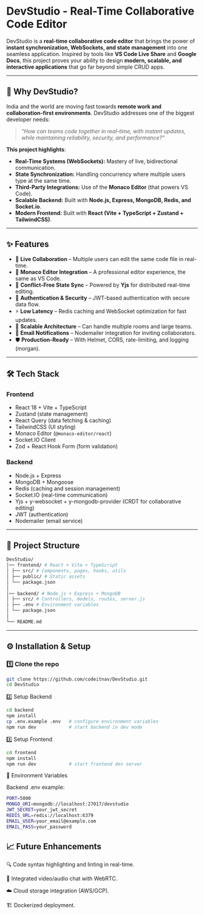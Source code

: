 # DevStudio - Real-Time Collaborative Code Editor

DevStudio is a **real-time collaborative code editor** that brings the power of **instant synchronization, WebSockets, and state management** into one seamless application. Inspired by tools like **VS Code Live Share** and **Google Docs**, this project proves your ability to design **modern, scalable, and interactive applications** that go far beyond simple CRUD apps.

---

## 🚀 Why DevStudio?

India and the world are moving fast towards **remote work and collaboration-first environments**. DevStudio addresses one of the biggest developer needs:  
> *"How can teams code together in real-time, with instant updates, while maintaining reliability, security, and performance?"*

**This project highlights**:

- **Real-Time Systems (WebSockets):** Mastery of live, bidirectional communication.
- **State Synchronization:** Handling concurrency where multiple users type at the same time.
- **Third-Party Integrations:** Use of the **Monaco Editor** (that powers VS Code).
- **Scalable Backend:** Built with **Node.js, Express, MongoDB, Redis, and Socket.io**.
- **Modern Frontend:** Built with **React (Vite + TypeScript + Zustand + TailwindCSS)**.

---

## ✨ Features

- 🔴 **Live Collaboration** – Multiple users can edit the same code file in real-time.  
- 📝 **Monaco Editor Integration** – A professional editor experience, the same as VS Code.  
- 🔄 **Conflict-Free State Sync** – Powered by **Yjs** for distributed real-time editing.  
- 🔐 **Authentication & Security** – JWT-based authentication with secure data flow.  
- ⚡ **Low Latency** – Redis caching and WebSocket optimization for fast updates.  
- 📡 **Scalable Architecture** – Can handle multiple rooms and large teams.  
- 📧 **Email Notifications** – Nodemailer integration for inviting collaborators.  
- 🛡️ **Production-Ready** – With Helmet, CORS, rate-limiting, and logging (morgan).  

---

## 🛠️ Tech Stack

### **Frontend**
- React 18 + Vite + TypeScript
- Zustand (state management)
- React Query (data fetching & caching)
- TailwindCSS (UI styling)
- Monaco Editor (`@monaco-editor/react`)
- Socket.IO Client
- Zod + React Hook Form (form validation)

### **Backend**
- Node.js + Express
- MongoDB + Mongoose
- Redis (caching and session management)
- Socket.IO (real-time communication)
- Yjs + y-websocket + y-mongodb-provider (CRDT for collaborative editing)
- JWT (authentication)
- Nodemailer (email service)

---

## 📂 Project Structure
```bash
DevStudio/
│── frontend/ # React + Vite + TypeScript
│ ├── src/ # Components, pages, hooks, utils
│ ├── public/ # Static assets
│ └── package.json
│
│── backend/ # Node.js + Express + MongoDB
│ ├── src/ # Controllers, models, routes, server.js
│ ├── .env # Environment variables
│ └── package.json
│
└── README.md
```

---

## ⚙️ Installation & Setup

### 1️⃣ Clone the repo
```bash
git clone https://github.com/codeitnav/DevStudio.git
cd DevStudio
```

2️⃣ Setup Backend
```bash
cd backend
npm install
cp .env.example .env   # configure environment variables
npm run dev            # start backend in dev mode
```
3️⃣ Setup Frontend
```bash
cd frontend
npm install
npm run dev            # start frontend dev server
```
🔑 Environment Variables

Backend .env example:
```bash
PORT=5000
MONGO_URI=mongodb://localhost:27017/devstudio
JWT_SECRET=your_jwt_secret
REDIS_URL=redis://localhost:6379
EMAIL_USER=your_email@example.com
EMAIL_PASS=your_password
```

## 📈 Future Enhancements

🔍 Code syntax highlighting and linting in real-time.

🎥 Integrated video/audio chat with WebRTC.

☁️ Cloud storage integration (AWS/GCP).

🏗️ Dockerized deployment.